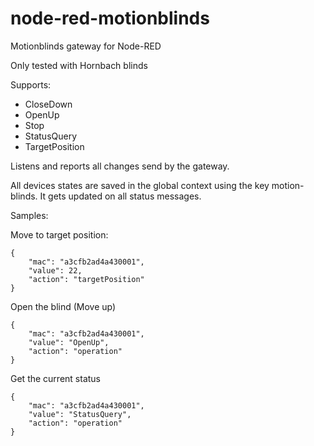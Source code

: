 # node-red-motionblinds
Motionblinds gateway for Node-RED

Only tested with Hornbach blinds

Supports:

  - CloseDown
  - OpenUp
  - Stop
  - StatusQuery
  - TargetPosition

Listens and reports all changes send by the gateway.

All devices states are saved in the global context using the key motion-blinds. It gets updated on all status messages.

Samples:

Move to target position:

    {
        "mac": "a3cfb2ad4a430001",
        "value": 22,
        "action": "targetPosition"
    }

Open the blind (Move up)

    {
        "mac": "a3cfb2ad4a430001",
        "value": "OpenUp",
        "action": "operation"
    }

Get the current status

    {
        "mac": "a3cfb2ad4a430001",
        "value": "StatusQuery",
        "action": "operation"
    }
